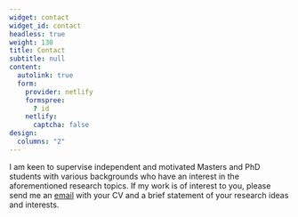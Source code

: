 ```yaml
---
widget: contact
widget_id: contact
headless: true
weight: 130
title: Contact
subtitle: null
content:
  autolink: true
  form:
    provider: netlify
    formspree:
      ? id
    netlify:
      captcha: false
design:
  columns: "2"
---
```

I am keen to supervise independent and motivated Masters and PhD students with various backgrounds who have an interest in the aforementioned research topics. If my work is of interest to you, please send me an [email](mailto:sabrina.li@nottingham.ac.uk) with your CV and a brief statement of your research ideas and interests.